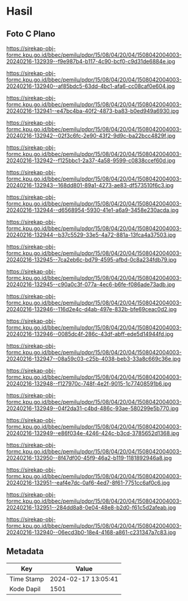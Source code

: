 # Hasil

## Foto C Plano

https://sirekap-obj-formc.kpu.go.id/bbec/pemilu/pdpr/15/08/04/20/04/1508042004003-20240216-132939--f9e987b4-b117-4c90-bcf0-c9d31de6884e.jpg

https://sirekap-obj-formc.kpu.go.id/bbec/pemilu/pdpr/15/08/04/20/04/1508042004003-20240216-132940--af85bdc5-63dd-4bc1-afa6-cc08caf0e604.jpg

https://sirekap-obj-formc.kpu.go.id/bbec/pemilu/pdpr/15/08/04/20/04/1508042004003-20240216-132941--e47bc4ba-40f2-4873-ba83-b0ed949a6930.jpg

https://sirekap-obj-formc.kpu.go.id/bbec/pemilu/pdpr/15/08/04/20/04/1508042004003-20240216-132942--02f3c6fc-2e90-43f2-9d9c-ba22bcc4829f.jpg

https://sirekap-obj-formc.kpu.go.id/bbec/pemilu/pdpr/15/08/04/20/04/1508042004003-20240216-132942--f125bbc1-2a37-4a58-9599-c0838ccef60d.jpg

https://sirekap-obj-formc.kpu.go.id/bbec/pemilu/pdpr/15/08/04/20/04/1508042004003-20240216-132943--168dd801-89a1-4273-ae83-df573510f6c3.jpg

https://sirekap-obj-formc.kpu.go.id/bbec/pemilu/pdpr/15/08/04/20/04/1508042004003-20240216-132944--d6568954-5930-41e1-a6a9-3458e230acda.jpg

https://sirekap-obj-formc.kpu.go.id/bbec/pemilu/pdpr/15/08/04/20/04/1508042004003-20240216-132944--b37c5529-33e5-4a72-881a-13fca4a37503.jpg

https://sirekap-obj-formc.kpu.go.id/bbec/pemilu/pdpr/15/08/04/20/04/1508042004003-20240216-132945--7ca2eb6c-bd79-4595-afbd-0c8a234fdb79.jpg

https://sirekap-obj-formc.kpu.go.id/bbec/pemilu/pdpr/15/08/04/20/04/1508042004003-20240216-132945--c90a0c3f-077a-4ec6-b6fe-f086ade73adb.jpg

https://sirekap-obj-formc.kpu.go.id/bbec/pemilu/pdpr/15/08/04/20/04/1508042004003-20240216-132946--116d2e4c-d4ab-497e-832b-bfe69ceac0d2.jpg

https://sirekap-obj-formc.kpu.go.id/bbec/pemilu/pdpr/15/08/04/20/04/1508042004003-20240216-132946--0085dc4f-286c-43df-abff-ede5d14944fd.jpg

https://sirekap-obj-formc.kpu.go.id/bbec/pemilu/pdpr/15/08/04/20/04/1508042004003-20240216-132947--08a59c03-c25b-4038-beb3-33a8c669c36e.jpg

https://sirekap-obj-formc.kpu.go.id/bbec/pemilu/pdpr/15/08/04/20/04/1508042004003-20240216-132948--f127970c-748f-4e2f-9015-1c77408591b6.jpg

https://sirekap-obj-formc.kpu.go.id/bbec/pemilu/pdpr/15/08/04/20/04/1508042004003-20240216-132949--04f2da31-c4bd-486c-93ae-580299e5b770.jpg

https://sirekap-obj-formc.kpu.go.id/bbec/pemilu/pdpr/15/08/04/20/04/1508042004003-20240216-132949--e86f034e-4246-424c-b3cd-3785652d1368.jpg

https://sirekap-obj-formc.kpu.go.id/bbec/pemilu/pdpr/15/08/04/20/04/1508042004003-20240216-132950--8f47df00-45f9-46a2-b119-1181892946a8.jpg

https://sirekap-obj-formc.kpu.go.id/bbec/pemilu/pdpr/15/08/04/20/04/1508042004003-20240216-132951--eaf4e7dc-0af6-4ed7-8f61-7751cc6af0c6.jpg

https://sirekap-obj-formc.kpu.go.id/bbec/pemilu/pdpr/15/08/04/20/04/1508042004003-20240216-132951--284dd8a8-0e04-48e8-b2d0-f61c5d2afeab.jpg

https://sirekap-obj-formc.kpu.go.id/bbec/pemilu/pdpr/15/08/04/20/04/1508042004003-20240216-132940--06ecd3b0-18e4-4168-a861-c231347a7c83.jpg


## Metadata

| Key        | Value               |
| ---------- | ------------------- |
| Time Stamp | 2024-02-17 13:05:41 |
| Kode Dapil | 1501                |



